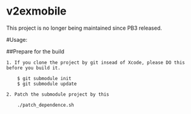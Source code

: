 # v2exmobile

This project is no longer being maintained since PB3 released.

#Usage:

##Prepare for the build

	1. If you clone the project by git insead of Xcode, please DO this before you build it.

		$ git submodule init
		$ git submodule update

	2. Patch the submodule project by this

		./patch_dependence.sh


